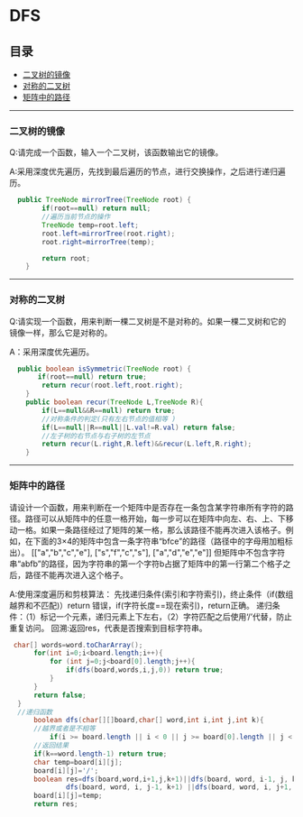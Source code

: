 # DFS

## 目录

* [二叉树的镜像](#二叉树的镜像)
* [对称的二叉树](#对称的二叉树)
* [矩阵中的路径](#矩阵中的路径)
---
### 二叉树的镜像
Q:请完成一个函数，输入一个二叉树，该函数输出它的镜像。

A:采用深度优先遍历，先找到最后遍历的节点，进行交换操作，之后进行递归遍历。
```java
  public TreeNode mirrorTree(TreeNode root) {
        if(root==null) return null;
        //遍历当前节点的操作
        TreeNode temp=root.left;
        root.left=mirrorTree(root.right);
        root.right=mirrorTree(temp);

        return root;
    }
```
---
### 对称的二叉树
Q:请实现一个函数，用来判断一棵二叉树是不是对称的。如果一棵二叉树和它的镜像一样，那么它是对称的。

A：采用深度优先遍历。
```java
  public boolean isSymmetric(TreeNode root) {
       if(root==null) return true;
        return recur(root.left,root.right);
    }
    public boolean recur(TreeNode L,TreeNode R){
        if(L==null&&R==null) return true;
        //对称条件的判定(只有左右节点的值相等 )
        if(L==null||R==null||L.val!=R.val) return false;
        //左子树的右节点与右子树的左节点
        return recur(L.right,R.left)&&recur(L.left,R.right);
    }    
```
---
### 矩阵中的路径
请设计一个函数，用来判断在一个矩阵中是否存在一条包含某字符串所有字符的路径。路径可以从矩阵中的任意一格开始，每一步可以在矩阵中向左、右、上、下移动一格。如果一条路径经过了矩阵的某一格，那么该路径不能再次进入该格子。例如，在下面的3×4的矩阵中包含一条字符串“bfce”的路径（路径中的字母用加粗标出）。
[["a","b","c","e"],
["s","f","c","s"],
["a","d","e","e"]]
但矩阵中不包含字符串“abfb”的路径，因为字符串的第一个字符b占据了矩阵中的第一行第二个格子之后，路径不能再次进入这个格子。

A:使用深度遍历和剪枝算法：
  先找递归条件(索引和字符索引)，终止条件（if(数组越界和不匹配)）return 错误，if(字符长度==现在索引)，return正确。
  递归条件：（1）标记一个元素，递归元素上下左右，（2）字符匹配之后使用‘/’代替，防止重复访问。
  回溯:返回res，代表是否搜索到目标字符串。
  ```java
   char[] words=word.toCharArray();
        for(int i=0;i<board.length;i++){
            for (int j=0;j<board[0].length;j++){
                if(dfs(board,words,i,j,0)) return true;
            }
        }
        return false;
    }
    //递归函数
        boolean dfs(char[][]board,char[] word,int i,int j,int k){
        //越界或者是不相等
            if(i >= board.length || i < 0 || j >= board[0].length || j < 0 || board[i][j] != word[k]) return false;
        //返回结果
        if(k==word.length-1) return true;
        char temp=board[i][j];
        board[i][j]='/';
        boolean res=dfs(board,word,i+1,j,k+1)||dfs(board, word, i-1, j, k+1)||
                dfs(board, word, i, j-1, k+1) ||dfs(board, word, i, j+1, k+1);
        board[i][j]=temp;
        return res;

  ```
